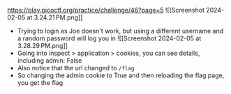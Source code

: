 https://play.picoctf.org/practice/challenge/46?page=5
![[Screenshot 2024-02-05 at 3.24.21 PM.png]]
- Trying to login as Joe doesn't work, but using a different username and a random password will log you in
![[Screenshot 2024-02-05 at 3.28.29 PM.png]]
- Going into inspect > application > cookies, you can see details, including admin: False
- Also notice that the url changed to `/flag`
- So changing the admin cookie to True and then reloading the flag page, you get the flag